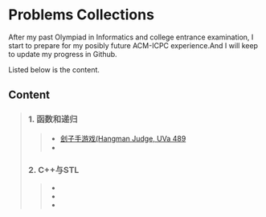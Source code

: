 # Problems Collections
After my past Olympiad in Informatics and college entrance examination, I start to prepare for my posibly future ACM-ICPC experience.And I will keep to update my progress in Github.

Listed below is the content.

## Content
> ### 1. 函数和递归
> > * [刽子手游戏(Hangman Judge, UVa 489](tests/UVa%20489%20%E5%88%BD%E5%AD%90%E6%89%8B%E6%B8%B8%E6%88%8F.md)
> > * 
> ### 2. C++与STL
> > * 
> > * 
> > * 


